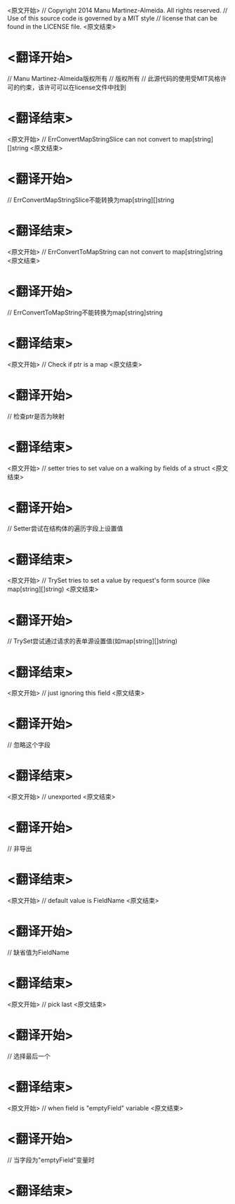 
<原文开始>
// Copyright 2014 Manu Martinez-Almeida. All rights reserved.
// Use of this source code is governed by a MIT style
// license that can be found in the LICENSE file.
<原文结束>

# <翻译开始>
// Manu Martinez-Almeida版权所有
// 版权所有
// 此源代码的使用受MIT风格许可的约束，该许可可以在license文件中找到
# <翻译结束>


<原文开始>
	// ErrConvertMapStringSlice can not convert to map[string][]string
<原文结束>

# <翻译开始>
// ErrConvertMapStringSlice不能转换为map[string][]string
# <翻译结束>


<原文开始>
	// ErrConvertToMapString can not convert to map[string]string
<原文结束>

# <翻译开始>
// ErrConvertToMapString不能转换为map[string]string
# <翻译结束>


<原文开始>
	// Check if ptr is a map
<原文结束>

# <翻译开始>
// 检查ptr是否为映射
# <翻译结束>


<原文开始>
// setter tries to set value on a walking by fields of a struct
<原文结束>

# <翻译开始>
// Setter尝试在结构体的遍历字段上设置值
# <翻译结束>


<原文开始>
// TrySet tries to set a value by request's form source (like map[string][]string)
<原文结束>

# <翻译开始>
// TrySet尝试通过请求的表单源设置值(如map[string][]string)
# <翻译结束>


<原文开始>
// just ignoring this field
<原文结束>

# <翻译开始>
// 忽略这个字段
# <翻译结束>


<原文开始>
// unexported
<原文结束>

# <翻译开始>
// 非导出
# <翻译结束>


<原文开始>
// default value is FieldName
<原文结束>

# <翻译开始>
// 缺省值为FieldName
# <翻译结束>


<原文开始>
// pick last
<原文结束>

# <翻译开始>
// 选择最后一个
# <翻译结束>


<原文开始>
// when field is "emptyField" variable
<原文结束>

# <翻译开始>
// 当字段为"emptyField"变量时
# <翻译结束>

